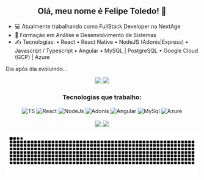 <h2 align="center">Olá, meu nome é Felipe Toledo! 🖖</h2>

- 💻 Atualmente trabalhando como FullStack Developer na NextAge
- 📕 Formação em Análise e Desenvolvimento de Sistemas
- ✍ Tecnologias:
  • React
  • React Native
  • NodeJS (Adonis|Express)
  • Javascript / Typescript
  • Angular
  • MySQL | PostgreSQL
  • Google Cloud (GCP) | Azure
  
 Dia após dia evoluindo...

<div align="center">
  <img height="180em" src="https://github-readme-stats.vercel.app/api?username=felipetoledo88&show_icons=true&theme=midnight-purple&include_all_commits=true&count_private=true"/>
  <img height="180em" src="https://github-readme-stats.vercel.app/api/top-langs/?username=felipetoledo88&layout=compact&langs_count=7&theme=midnight-purple"/>
</div>

<h3 align="center">Tecnologias que trabalho:</h3>
<div align="center">
  <img align="center" alt="TS" height="30" width="40" src="https://cdn.jsdelivr.net/gh/devicons/devicon/icons/typescript/typescript-original.svg"> 
  <img align="center" alt="React" height="30" width="40" src="https://cdn.jsdelivr.net/gh/devicons/devicon/icons/react/react-original.svg">
  <img align="center" alt="NodeJs" height="30" width="40"src="https://cdn.jsdelivr.net/gh/devicons/devicon/icons/nodejs/nodejs-original.svg"/>        
  <img align="center" alt="Adonis" height="30" width="40"src="https://cdn.jsdelivr.net/gh/devicons/devicon/icons/adonisjs/adonisjs-original.svg" />
  <img align="center" alt="Angular" height="30" width="40" src="https://cdn.jsdelivr.net/gh/devicons/devicon/icons/angularjs/angularjs-original.svg"/>
  <img align="center" alt="MySql" height="30" width="40" src="https://cdn.jsdelivr.net/gh/devicons/devicon/icons/mysql/mysql-original.svg">    
  <img align="center" alt="Azure" height="30" width="40"src="https://cdn.jsdelivr.net/gh/devicons/devicon/icons/azure/azure-original.svg">    
</div>

<br>
<div align="center">
  <a href="mailto:felipetoledo88@gmail.com"><img src="https://img.shields.io/badge/-Gmail-%23333?style=for-the-badge&logo=gmail&logoColor=white" target="_blank"></a>
  <a href="https://www.linkedin.com/in/felipe-toledo-25502a1a1/" target="_blank"><img src="https://img.shields.io/badge/-LinkedIn-%230077B5?style=for-the-badge&logo=linkedin&logoColor=white" target="_blank"></a> 
</div>

 ![Snake animation](https://github.com/felipetoledo88/felipetoledo88/blob/output/github-contribution-grid-snake.svg)
